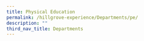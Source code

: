 ```yaml
---
title: Physical Education
permalink: /hillgrove-experience/Departments/pe/
description: ""
third_nav_title: Departments
---
```

